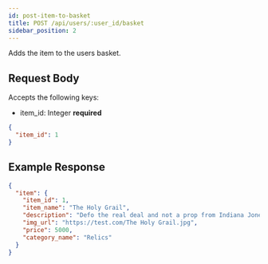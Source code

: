 ```yaml
---
id: post-item-to-basket
title: POST /api/users/:user_id/basket
sidebar_position: 2
---
```


Adds the item to the users basket.

## Request Body

Accepts the following keys:

- item_id: Integer **required**

```json
{
  "item_id": 1
}
```

## Example Response

```json
{
  "item": {
    "item_id": 1,
    "item_name": "The Holy Grail",
    "description": "Defo the real deal and not a prop from Indiana Jones",
    "img_url": "https://test.com/The Holy Grail.jpg",
    "price": 5000,
    "category_name": "Relics"
  }
}
```
